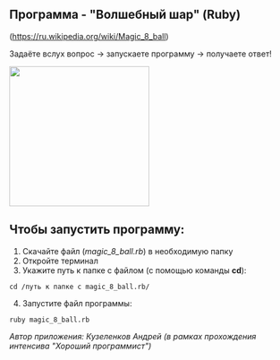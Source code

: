 ## Программа - "Волшебный шар" (Ruby)
(https://ru.wikipedia.org/wiki/Magic_8_ball)

Задаёте вслух вопрос -> запускаете программу -> получаете ответ!

<img src="https://upload.wikimedia.org/wikipedia/commons/e/eb/Magic_eight_ball.png" width="250">

## Чтобы запустить программу:
1. Скачайте файл (*magic_8_ball.rb*) в необходимую папку
2. Откройте терминал
3. Укажите путь к папке с файлом (с помощью команды **cd**):
```
cd /путь к папке c magic_8_ball.rb/
```
4. Запустите файл программы:
```
ruby magic_8_ball.rb
```

*Автор приложения: Кузеленков Андрей (в рамках прохождения интенсива "Хороший программист")*
